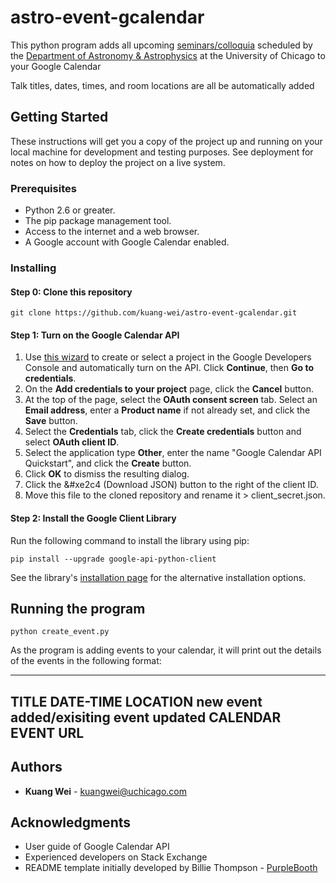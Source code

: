 # astro-event-gcalendar

This python program adds all upcoming [seminars/colloquia](http://astro.uchicago.edu/events/index.php) scheduled by the [Department of Astronomy & Astrophysics](http://astro.uchicago.edu) at the University of Chicago to your Google Calendar

Talk titles, dates, times, and room locations are all be automatically added

## Getting Started

These instructions will get you a copy of the project up and running on your local machine for development and testing purposes. See deployment for notes on how to deploy the project on a live system.

### Prerequisites

* Python 2.6 or greater.
* The pip package management tool.
* Access to the internet and a web browser.
* A Google account with Google Calendar enabled.

### Installing

#### Step 0: Clone this repository
```
git clone https://github.com/kuang-wei/astro-event-gcalendar.git
```

#### Step 1: Turn on the Google Calendar API
1. Use [this wizard](https://console.developers.google.com/start/api?id=calendar) to create or select a project in the Google Developers Console and automatically turn on the API. Click **Continue**, then **Go to credentials**.
2. On the **Add credentials to your project** page, click the **Cancel** button.
3. At the top of the page, select the **OAuth consent screen** tab. Select an **Email address**, enter a **Product name** if not already set, and click the **Save** button.
4. Select the **Credentials** tab, click the **Create credentials** button and select **OAuth client ID**.
5. Select the application type **Other**, enter the name "Google Calendar API Quickstart", and click the **Create** button.
6. Click **OK** to dismiss the resulting dialog.
7. Click the &#xe2c4 (Download JSON) button to the right of the client ID.
8. Move this file to the cloned repository and rename it > client_secret.json.

#### Step 2: Install the Google Client Library
Run the following command to install the library using pip:
```
pip install --upgrade google-api-python-client
```
See the library's [installation page](https://developers.google.com/api-client-library/python/start/installation) for the alternative installation options.


## Running the program

```
python create_event.py
```
As the program is adding events to your calendar, it will print out the details of the events in the following format:

------------------
TITLE
DATE-TIME
LOCATION
new event added/exisiting event updated
CALENDAR EVENT URL
------------------

## Authors

* **Kuang Wei** - <kuangwei@uchicago.com>

## Acknowledgments

* User guide of Google Calendar API
* Experienced developers on Stack Exchange
* README template initially developed by Billie Thompson - [PurpleBooth](https://github.com/PurpleBooth)